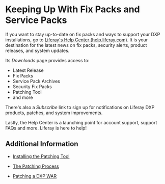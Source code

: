 # Keeping Up With Fix Packs and Service Packs 

If you want to stay up-to-date on fix packs and ways to support your DXP installations, go to [Liferay's Help Center \(help.liferay.com\)](https://help.liferay.com/hc). It is your destination for the latest news on fix packs, security alerts, product releases, and system updates. 

Its *Downloads* page provides access to:

- Latest Release
- Fix Packs 
- Service Pack Archives 
- Security Fix Packs 
- Patching Tool 
- and more

There's also a *Subscribe* link to sign up for notifications on Liferay DXP products, patches, and system improvements. 

<!-- TODO mention the Security Advisories page. https://help.liferay.com/hc/en-us/articles/360018875952
-->

Lastly, the Help Center is a launching point for account support, support FAQs and more. Liferay is here to help!

## Additional Information

* [Installing the Patching Tool](./01-patch-installation-overview.md)

* [The Patching Process](./03-the-patching-process.md)

* [Patching a DXP WAR](./patching-dxp-on-an-application-server.md)
